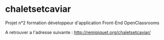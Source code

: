# chaletsetcaviar
Projet n°2 formation développeur d'application Front-End OpenClassrooms

A retrouver a l'adresse suivante : http://remipiquet.org/chaletsetcaviar/
